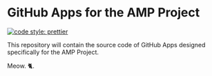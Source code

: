 # GitHub Apps for the AMP Project

[![code style: prettier](https://img.shields.io/badge/code_style-prettier-ff69b4.svg?style=flat-square)](https://github.com/prettier/prettier)

This repository will contain the source code of GitHub Apps designed
specifically for the AMP Project.

Meow. 🐈.
